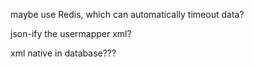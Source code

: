 maybe use Redis, which can automatically timeout data?

json-ify the usermapper xml?

xml native in database???

